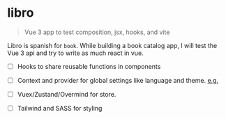 # libro

> Vue 3 app to test composition, jsx, hooks, and vite

Libro is spanish for `book`. While building a book catalog app, I will test the Vue 3 api and try to write as much react in vue.

- [ ] Hooks to share reusable functions in components
- [ ] Context and provider for global settings like language and theme. [e.g.](https://markus.oberlehner.net/blog/context-and-provider-pattern-with-the-vue-3-composition-api/)
- [ ] Vuex/Zustand/Overmind for store. 
- [ ] Tailwind and SASS for styling


